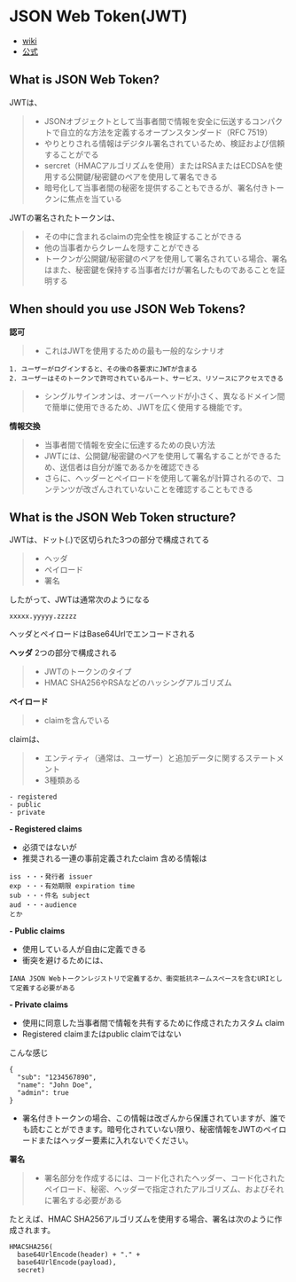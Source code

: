# JSON Web Token(JWT)

- [wiki](https://en.wikipedia.org/wiki/JSON_Web_Token)
- [公式](https://jwt.io/)

## What is JSON Web Token?

JWTは、
> - JSONオブジェクトとして当事者間で情報を安全に伝送するコンパクトで自立的な方法を定義するオープンスタンダード（RFC 7519）
> - やりとりされる情報はデジタル署名されているため、検証および信頼することがでる
> - sercret（HMACアルゴリズムを使用）またはRSAまたはECDSAを使用する公開鍵/秘密鍵のペアを使用して署名できる
> - 暗号化して当事者間の秘密を提供することもできるが、署名付きトークンに焦点を当ている

JWTの署名されたトークンは、
> - その中に含まれるclaimの完全性を検証することができる
> - 他の当事者からクレームを隠すことができる
> - トークンが公開鍵/秘密鍵のペアを使用して署名されている場合、署名はまた、秘密鍵を保持する当事者だけが署名したものであることを証明する

## When should you use JSON Web Tokens?

**認可**
> - これはJWTを使用するための最も一般的なシナリオ
```
1. ユーザーがログインすると、その後の各要求にJWTが含まる
2. ユーザーはそのトークンで許可されているルート、サービス、リソースにアクセスできる
```
> - シングルサインオンは、オーバーヘッドが小さく、異なるドメイン間で簡単に使用できるため、JWTを広く使用する機能です。

**情報交換**
> - 当事者間で情報を安全に伝達するための良い方法
> - JWTには、公開鍵/秘密鍵のペアを使用して署名することができるため、送信者は自分が誰であるかを確認できる
> - さらに、ヘッダーとペイロードを使用して署名が計算されるので、コンテンツが改ざんされていないことを確認することもできる

## What is the JSON Web Token structure?

JWTは、ドット(.)で区切られた3つの部分で構成されてる
> - ヘッダ
> - ペイロード
> - 署名

したがって、JWTは通常次のようになる
```
xxxxx.yyyyy.zzzzz
```
ヘッダとペイロードはBase64Urlでエンコードされる

**ヘッダ**
2つの部分で構成される
> - JWTのトークンのタイプ
> - HMAC SHA256やRSAなどのハッシングアルゴリズム

**ペイロード**
> - claimを含んでいる

claimは、
> - エンティティ（通常は、ユーザー）と追加データに関するステートメント
> - 3種類ある
```
- registered
- public
- private
```

**- Registered claims**
- 必須ではないが
- 推奨される一連の事前定義されたclaim
含める情報は
```
iss ・・・発行者 issuer
exp ・・・有効期限 expiration time
sub ・・・件名 subject
aud ・・・audience
とか
```

**- Public claims**
- 使用している人が自由に定義できる
- 衝突を避けるためには、 
```
IANA JSON Webトークンレジストリで定義するか、衝突抵抗ネームスペースを含むURIとして定義する必要がある
```

**- Private claims**
- 使用に同意した当事者間で情報を共有するために作成されたカスタム claim
- Registered claimまたはpublic claimではない

こんな感じ
```
{
  "sub": "1234567890",
  "name": "John Doe",
  "admin": true
}
```

* 署名付きトークンの場合、この情報は改ざんから保護されていますが、誰でも読むことができます。暗号化されていない限り、秘密情報をJWTのペイロードまたはヘッダー要素に入れないでください。

**署名**
> - 署名部分を作成するには、コード化されたヘッダー、コード化されたペイロード、秘密、ヘッダーで指定されたアルゴリズム、およびそれに署名する必要がある

たとえば、HMAC SHA256アルゴリズムを使用する場合、署名は次のように作成されます。
```
HMACSHA256(
  base64UrlEncode(header) + "." +
  base64UrlEncode(payload),
  secret)
```